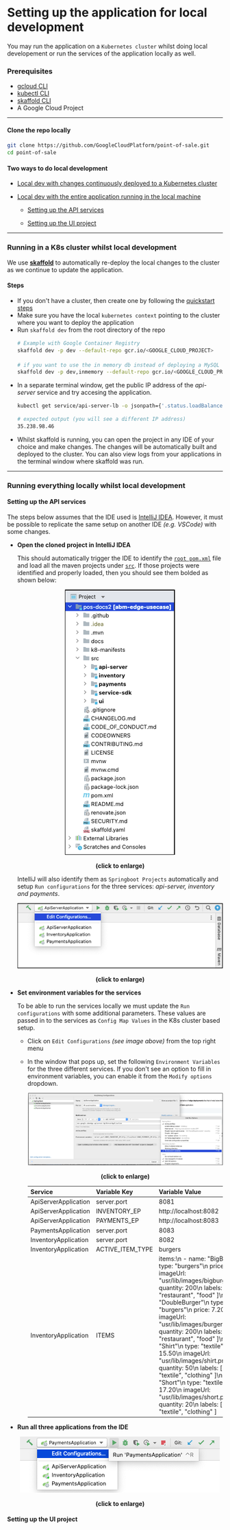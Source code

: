 # Setting up the application for local development

You may run the application on a `Kubernetes cluster` whilst doing local
developement or run the services of the application locally as well.

### Prerequisites

- [gcloud CLI](https://cloud.google.com/sdk/docs/install)
- [kubectl CLI](https://kubernetes.io/docs/tasks/tools/)
- [skaffold CLI](https://skaffold.dev/docs/install/)
- A Google Cloud Project

---
#### Clone the repo locally

```sh
git clone https://github.com/GoogleCloudPlatform/point-of-sale.git
cd point-of-sale
```

#### Two ways to do local development
- [Local dev with changes continuously deployed to a Kubernetes cluster](#running-in-a-k8s-cluster-whilst-local-development)

- [Local dev with the entire application running in the local machine](#running-everything-locally-whilst-local-development)
  - [Setting up the API services](#setting-up-the-api-services)

  - [Setting up the UI project](#setting-up-the-ui-project)

---

### Running in a K8s cluster whilst local development

We use [**skaffold**](https://skaffold.dev) to automatically re-deploy the local
changes to the cluster as we continue to update the application.

#### Steps
- If you don't have a cluster, then create one by following the [quickstart steps](/docs/quickstart.md)
- Make sure you have the local `kubernetes context` pointing to the cluster
  where you want to deploy the application
- Run `skaffold dev` from the root directory of the repo
  ```sh
  # Example with Google Container Registry
  skaffold dev -p dev --default-repo gcr.io/<GOOGLE_CLOUD_PROJECT>

  # if you want to use the in memory db instead of deploying a MySQL container
  skaffold dev -p dev,inmemory --default-repo gcr.io/<GOOGLE_CLOUD_PROJECT>
  ```
- In a separate terminal window, get the public IP address of the _api-server_
  service and try accesing the application.
  ```sh
  kubectl get service/api-server-lb -o jsonpath={'.status.loadBalancer.ingress[0].ip'}
  ```
  ```sh
  # expected output (you will see a different IP address)
  35.238.98.46
  ```
- Whilst skaffold is running, you can open the project in any IDE of your choice and
  make changes. The changes will be automatically built and deployed to the
  cluster. You can also view logs from your applications in the terminal window
  where skaffold was run.
---

### Running everything locally whilst local development

#### Setting up the API services

The steps below assumes that the IDE used is [IntelliJ IDEA](https://www.jetbrains.com/idea/).
However, it must be possible to replicate the same setup on another IDE
_(e.g. VSCode)_ with some changes.

- **Open the cloned project in IntelliJ IDEA**

  This should automatically trigger the IDE to identify the [`root pom.xml`](/pom.xml)
  file and load all the maven projects under [`src`](/src/). If those projects
  were identified and properly loaded, then you should see them bolded as shown
  below:
    <p align="center">
        <img src="images/ide-loaded.png">
        <div align="center">
            <strong>(click to enlarge)</strong>
        </div>
    </p>

    IntelliJ will also identify them as `Springboot Projects` automatically and
    setup `Run configurations` for the three services: _api-server, inventory and payments_.

    <p align="center">
        <img src="images/run-config.png">
        <div align="center">
            <strong>(click to enlarge)</strong>
        </div>
    </p>

- **Set environment variables for the services**

  To be able to run the services locally we must update the `Run configurations`
  with some additional parameters. These values are passed in to the services as
  `Config Map Values` in the K8s cluster based setup.

  - Click on `Edit Configurations` _(see image above)_ from the top right menu
  - In the window that pops up, set the following `Environment Variables` for
    the three different services. If you don't see an option to fill in
    environment variables, you can enable it from the `Modify options` dropdown.

    <p align="center">
        <img src="images/ide2.png">
        <div align="center">
            <strong>(click to enlarge)</strong>
        </div>
    </p>

    | Service               | Variable Key      | Variable Value            |
    |---------              |--------------     |----------------           |
    | ApiServerApplication  | server.port       | 8081                      |
    | ApiServerApplication  | INVENTORY_EP      | http://localhost:8082     |
    | ApiServerApplication  | PAYMENTS_EP       | http://localhost:8083     |
    | PaymentsApplication   | server.port       | 8083                      |
    | InventoryApplication  | server.port       | 8082                      |
    | InventoryApplication  | ACTIVE_ITEM_TYPE  | burgers                   |
    | InventoryApplication  | ITEMS             | items:\n  - name: "BigBurger"\n    type: "burgers"\n    price: 5.50\n    imageUrl: "usr/lib/images/bigburger.png"\n    quantity: 200\n    labels: [ "retail", "restaurant", "food" ]\n  - name: "DoubleBurger"\n    type: "burgers"\n    price: 7.20\n    imageUrl: "usr/lib/images/burgers.png"\n    quantity: 200\n    labels: [ "retail", "restaurant", "food" ]\n  - name: "Shirt"\n    type: "textile"\n    price: 15.50\n    imageUrl: "usr/lib/images/shirt.png"\n    quantity: 50\n    labels: [ "retail", "textile", "clothing" ]\n  - name: "Short"\n    type: "textile"\n    price: 17.20\n    imageUrl: "usr/lib/images/short.png"\n    quantity: 20\n    labels: [ "retail", "textile", "clothing" ]                  |

- **Run all three applications from the IDE**
    <p align="center">
        <img src="images/run-app.png">
        <div align="center">
            <strong>(click to enlarge)</strong>
        </div>
    </p>

#### Setting up the UI project